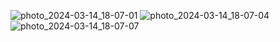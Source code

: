 ![photo_2024-03-14_18-07-01](https://github.com/vites9123/test/assets/24701661/ca76769d-9e68-4df3-9010-d79fbfb69b58)
![photo_2024-03-14_18-07-04](https://github.com/vites9123/test/assets/24701661/d5f786a0-a581-4966-b672-aad0edb2b3e7)
![photo_2024-03-14_18-07-07](https://github.com/vites9123/test/assets/24701661/3202af7e-726c-48f1-a536-152e4360d49f)
